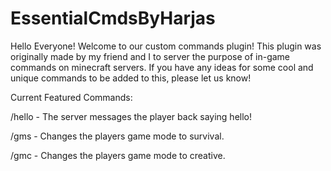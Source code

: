 # EssentialCmdsByHarjas
Hello Everyone! Welcome to our custom commands plugin!
This plugin was originally made by my friend and I to server the purpose of in-game commands on minecraft servers.
If you have any ideas for some cool and unique commands to be added to this, please let us know!

Current Featured Commands:

/hello - The server messages the player back saying hello!

/gms - Changes the players game mode to survival.

/gmc - Changes the players game mode to creative.
